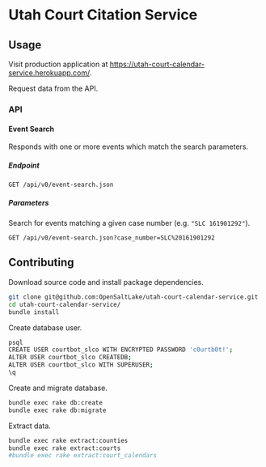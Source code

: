 # Utah Court Citation Service

## Usage

Visit production application at https://utah-court-calendar-service.herokuapp.com/.

Request data from the API.

### API

#### Event Search

Responds with one or more events which match the search parameters.

##### Endpoint

`GET /api/v0/event-search.json`

##### Parameters

Search for events matching a given case number (e.g. `"SLC 161901292"`).

`GET /api/v0/event-search.json?case_number=SLC%20161901292`


## Contributing

Download source code and install package dependencies.

```` sh
git clone git@github.com:OpenSaltLake/utah-court-calendar-service.git
cd utah-court-calendar-service/
bundle install
````

Create database user.

```` sh
psql
CREATE USER courtbot_slco WITH ENCRYPTED PASSWORD 'c0urtb0t!';
ALTER USER courtbot_slco CREATEDB;
ALTER USER courtbot_slco WITH SUPERUSER;
\q
````

Create and migrate database.

```` sh
bundle exec rake db:create
bundle exec rake db:migrate
````

Extract data.

```` sh
bundle exec rake extract:counties
bundle exec rake extract:courts
#bundle exec rake extract:court_calendars
````
